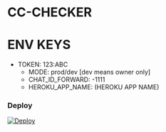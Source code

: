 # CC-CHECKER
# ENV KEYS
>>
  - TOKEN: 123:ABC
	- MODE: prod/dev [dev means owner only]
	- CHAT_ID_FORWARD: -1111
	- HEROKU_APP_NAME: (HEROKU APP NAME)
### Deploy
[![Deploy](https://www.herokucdn.com/deploy/button.svg)](https://dashboard.heroku.com/new?template=https://github.com/XD-ADISINGH/Cc-checker)
